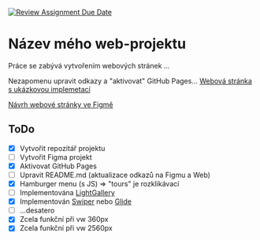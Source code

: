 [![Review Assignment Due Date](https://classroom.github.com/assets/deadline-readme-button-24ddc0f5d75046c5622901739e7c5dd533143b0c8e959d652212380cedb1ea36.svg)](https://classroom.github.com/a/KU8eozPI)
# Název mého web-projektu
Práce se zabývá vytvořením webových stránek ...

Nezapomenu upravit odkazy a "aktivovat" GitHub Pages... 
[Webová stránka s ukázkovou implemetací](https://pslib-cz.github.io/2022-l3-web-site-adamvrtek/)

[Návrh webové stránky ve Figmě](https://www.figma.com/file/EvVSPSDC6YWr00HmiTqIRN/projekt?type=design&node-id=0%3A1&t=NmgO4PJEqoLzvcou-1)

## ToDo
- [x] Vytvořit repozitář projektu
- [ ] Vytvořit Figma projekt
- [x] Aktivovat GitHub Pages
- [ ] Upravit README.md (aktualizace odkazů na Figmu a Web)
- [x] Hamburger menu (s JS) => "tours" je rozklikávací
- [ ] Implementována [LightGallery](https://github.com/sachinchoolur/lightGallery)
- [x] Implementován [Swiper](https://swiperjs.com/) nebo [Glide](https://glidejs.com/)
- [ ] ...desatero
- [x] Zcela funkční při vw 360px
- [x] Zcela funkční při vw 2560px
